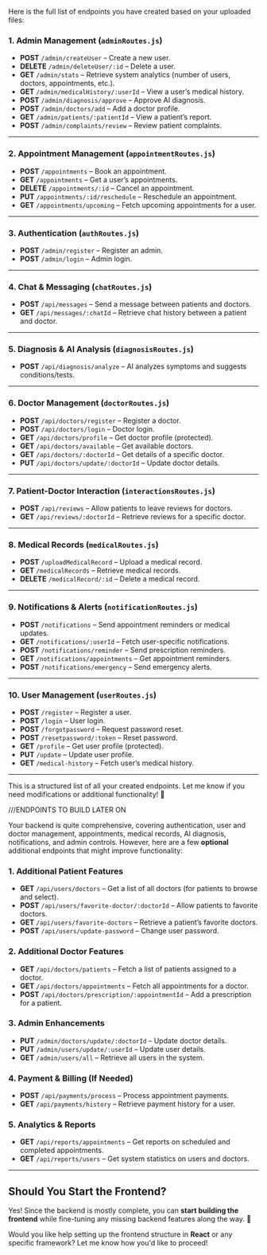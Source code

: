Here is the full list of endpoints you have created based on your uploaded files:

### **1. Admin Management (`adminRoutes.js`)**
- **POST** `/admin/createUser` – Create a new user.
- **DELETE** `/admin/deleteUser/:id` – Delete a user.
- **GET** `/admin/stats` – Retrieve system analytics (number of users, doctors, appointments, etc.).
- **GET** `/admin/medicalHistory/:userId` – View a user’s medical history.
- **POST** `/admin/diagnosis/approve` – Approve AI diagnosis.
- **POST** `/admin/doctors/add` – Add a doctor profile.
- **GET** `/admin/patients/:patientId` – View a patient’s report.
- **POST** `/admin/complaints/review` – Review patient complaints.

---

### **2. Appointment Management (`appointmentRoutes.js`)**
- **POST** `/appointments` – Book an appointment.
- **GET** `/appointments` – Get a user’s appointments.
- **DELETE** `/appointments/:id` – Cancel an appointment.
- **PUT** `/appointments/:id/reschedule` – Reschedule an appointment.
- **GET** `/appointments/upcoming` – Fetch upcoming appointments for a user.

---

### **3. Authentication (`authRoutes.js`)**
- **POST** `/admin/register` – Register an admin.
- **POST** `/admin/login` – Admin login.

---

### **4. Chat & Messaging (`chatRoutes.js`)**
- **POST** `/api/messages` – Send a message between patients and doctors.
- **GET** `/api/messages/:chatId` – Retrieve chat history between a patient and doctor.

---

### **5. Diagnosis & AI Analysis (`diagnosisRoutes.js`)**
- **POST** `/api/diagnosis/analyze` – AI analyzes symptoms and suggests conditions/tests.

---

### **6. Doctor Management (`doctorRoutes.js`)**
- **POST** `/api/doctors/register` – Register a doctor.
- **POST** `/api/doctors/login` – Doctor login.
- **GET** `/api/doctors/profile` – Get doctor profile (protected).
- **GET** `/api/doctors/available` – Get available doctors.
- **GET** `/api/doctors/:doctorId` – Get details of a specific doctor.
- **PUT** `/api/doctors/update/:doctorId` – Update doctor details.

---

### **7. Patient-Doctor Interaction (`interactionsRoutes.js`)**
- **POST** `/api/reviews` – Allow patients to leave reviews for doctors.
- **GET** `/api/reviews/:doctorId` – Retrieve reviews for a specific doctor.

---

### **8. Medical Records (`medicalRoutes.js`)**
- **POST** `/uploadMedicalRecord` – Upload a medical record.
- **GET** `/medicalRecords` – Retrieve medical records.
- **DELETE** `/medicalRecord/:id` – Delete a medical record.

---

### **9. Notifications & Alerts (`notificationRoutes.js`)**
- **POST** `/notifications` – Send appointment reminders or medical updates.
- **GET** `/notifications/:userId` – Fetch user-specific notifications.
- **POST** `/notifications/reminder` – Send prescription reminders.
- **GET** `/notifications/appointments` – Get appointment reminders.
- **POST** `/notifications/emergency` – Send emergency alerts.

---

### **10. User Management (`userRoutes.js`)**
- **POST** `/register` – Register a user.
- **POST** `/login` – User login.
- **POST** `/forgotpassword` – Request password reset.
- **POST** `/resetpassword/:token` – Reset password.
- **GET** `/profile` – Get user profile (protected).
- **PUT** `/update` – Update user profile.
- **GET** `/medical-history` – Fetch user’s medical history.

---

This is a structured list of all your created endpoints. Let me know if you need modifications or additional functionality! 🚀


///ENDPOINTS TO BUILD LATER ON 

Your backend is quite comprehensive, covering authentication, user and doctor management, appointments, medical records, AI diagnosis, notifications, and admin controls. However, here are a few **optional** additional endpoints that might improve functionality:

### **1. Additional Patient Features**
- **GET** `/api/users/doctors` – Get a list of all doctors (for patients to browse and select).
- **POST** `/api/users/favorite-doctor/:doctorId` – Allow patients to favorite doctors.
- **GET** `/api/users/favorite-doctors` – Retrieve a patient’s favorite doctors.
- **POST** `/api/users/update-password` – Change user password.

### **2. Additional Doctor Features**
- **GET** `/api/doctors/patients` – Fetch a list of patients assigned to a doctor.
- **GET** `/api/doctors/appointments` – Fetch all appointments for a doctor.
- **POST** `/api/doctors/prescription/:appointmentId` – Add a prescription for a patient.

### **3. Admin Enhancements**
- **PUT** `/admin/doctors/update/:doctorId` – Update doctor details.
- **PUT** `/admin/users/update/:userId` – Update user details.
- **GET** `/admin/users/all` – Retrieve all users in the system.

### **4. Payment & Billing (If Needed)**
- **POST** `/api/payments/process` – Process appointment payments.
- **GET** `/api/payments/history` – Retrieve payment history for a user.

### **5. Analytics & Reports**
- **GET** `/api/reports/appointments` – Get reports on scheduled and completed appointments.
- **GET** `/api/reports/users` – Get system statistics on users and doctors.

---

## **Should You Start the Frontend?**
Yes! Since the backend is mostly complete, you can **start building the frontend** while fine-tuning any missing backend features along the way. 🚀 

Would you like help setting up the frontend structure in **React** or any specific framework? Let me know how you'd like to proceed!